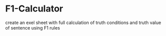 # F1-Calculator
create an exel sheet with full calculation of truth conditions and truth value of sentence using F1 rules

